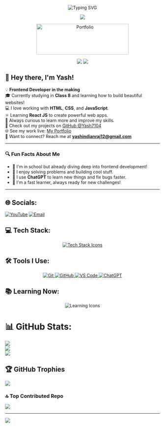 <p align="center">
  <img src="https://readme-typing-svg.herokuapp.com?font=Poppins&weight=700&size=28&duration=4500&pause=1000&color=0E75B6&center=true&width=480&lines=Hello+World,+Yash+Here;Frontend+Developer" alt="Typing SVG" />
</p>

<p align="center">
  <img src="https://user-images.githubusercontent.com/61057666/169029838-74df663d-2e62-4d77-bdff-b43f7d63f00f.png" />
</p>

<p align="center">
  <a href="https://yash7104.github.io/Protfolio/" target="_blank">
    <img height="100" width="300" src="https://thumbs.dreamstime.com/b/portfolio-text-written-over-colorful-background-portfolio-business-texture-colorful-blocks-195693092.jpg" alt="Portfolio" />
  </a>
</p>
 <p align="center">
<img src="https://komarev.com/ghpvc/?username=Yash7104&color=red" ></img>
<a href="https://github.com/rajvaidyanath27"> <img src="https://img.shields.io/github/followers/Yash7104?label=follow&style=social"></img> </a>
</p>


## 👋 Hey there, I'm Yash!

💡 **Frontend Developer in the making**  
🎓 Currently studying in **Class 8** and learning how to build beautiful websites!  
💻 I love working with **HTML**, **CSS**, and **JavaScript**.  
⚛️ Learning **React JS** to create powerful web apps.  
🧠 Always curious to learn more and improve my skills.  
📁 Check out my projects on [GitHub @Yash7104](https://github.com/Yash7104)  
🌐 See my work live: [My Portfolio](https://yash7104.github.io/Protfolio/)  
📩 Want to connect? Reach me at **yashindianraj12@gmail.com**

---

### 🔍 Fun Facts About Me
- 👦 I'm in school but already diving deep into frontend development!
- 🧩 I enjoy solving problems and building cool stuff.
- 🤖 I use **ChatGPT** to learn new things and fix bugs faster.
- 🧠 I'm a fast learner, always ready for new challenges!

---


## 🌐 Socials:
[![YouTube](https://img.shields.io/badge/YouTube-%23FF0000.svg?logo=YouTube&logoColor=white)](https://www.youtube.com/@100solution)
[![Email](https://img.shields.io/badge/Email-D14836?logo=gmail&logoColor=white)](mailto:yashindianraj12@gmail.com) 

## 💻 Tech Stack:
<p align="center">
  <a href="https://skillicons.dev">
    <img src="https://skillicons.dev/icons?i=html,css,js&perline=4" alt="Tech Stack Icons" />
  </a>
</p>

## 🛠 Tools I Use:
<p align="center">
  <a href="https://git-scm.com/">
    <img src="https://skillicons.dev/icons?i=git" alt="Git" />
  </a>
  <a href="https://github.com/">
    <img src="https://skillicons.dev/icons?i=github" alt="GitHub" />
  </a>
  <a href="https://code.visualstudio.com/">
    <img src="https://skillicons.dev/icons?i=vscode" alt="VS Code" />
  </a>
  <a href="https://openai.com/chatgpt">
    <img src="https://skillicons.dev/icons?i=openai" alt="ChatGPT" />
  </a>
</p>

## 📚 Learning Now:
<p align="center">
  <img src="https://skillicons.dev/icons?i=react&perline=4" alt="Learning Icons" />
</p>


# 📊 GitHub Stats:
![](https://github-readme-stats.vercel.app/api?username=Yash7104&theme=neon&hide_border=false&include_all_commits=true&count_private=false)<br/>
![](https://nirzak-streak-stats.vercel.app/?user=Yash7104&theme=neon&hide_border=false)<br/>
![](https://github-readme-stats.vercel.app/api/top-langs/?username=Yash7104&theme=neon&hide_border=false&include_all_commits=true&count_private=false&layout=compact)

## 🏆 GitHub Trophies
![](https://github-profile-trophy.vercel.app/?username=Yash7104&theme=radical&no-frame=false&no-bg=false&margin-w=4)

### 🔝 Top Contributed Repo
![](https://github-contributor-stats.vercel.app/api?username=Yash7104&limit=5&theme=neon&combine_all_yearly_contributions=true)

---
[![](https://visitcount.itsvg.in/api?id=Yash7104&icon=6&color=0)](https://visitcount.itsvg.in)

<!-- Proudly created with GPRM ( https://gprm.itsvg.in ) -->

<!---
Yash/Yash7104 is a ✨ special ✨ repository because its `README.md` (this file) appears on my GitHub profile.
--->



